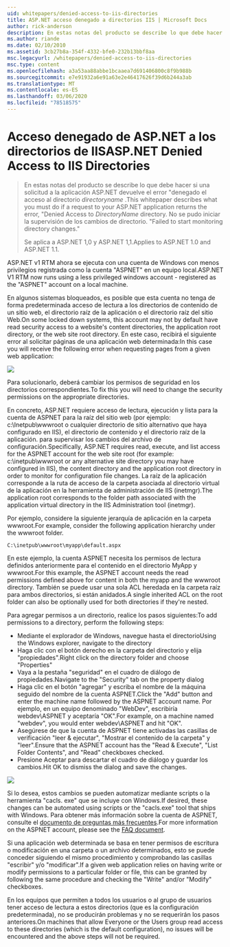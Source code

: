 ```yaml
---
uid: whitepapers/denied-access-to-iis-directories
title: ASP.NET acceso denegado a directorios IIS | Microsoft Docs
author: rick-anderson
description: En estas notas del producto se describe lo que debe hacer si una solicitud a la aplicación ASP.NET devuelve el error "denegado el acceso al directorio DirectoryName. No se pudo...
ms.author: riande
ms.date: 02/10/2010
ms.assetid: 3cb27b8a-354f-4332-bfe0-232b13bbf8aa
msc.legacyurl: /whitepapers/denied-access-to-iis-directories
msc.type: content
ms.openlocfilehash: a3a53aa88abbe1bcaaea7d691406800c8f9b988b
ms.sourcegitcommit: e7e91932a6e91a63e2e46417626f39d6b244a3ab
ms.translationtype: MT
ms.contentlocale: es-ES
ms.lasthandoff: 03/06/2020
ms.locfileid: "78518575"
---
```

# <a name="aspnet-denied-access-to-iis-directories"></a><span data-ttu-id="bde67-104">Acceso denegado de ASP.NET a los directorios de IIS</span><span class="sxs-lookup"><span data-stu-id="bde67-104">ASP.NET Denied Access to IIS Directories</span></span>

> <span data-ttu-id="bde67-105">En estas notas del producto se describe lo que debe hacer si una solicitud a la aplicación ASP.NET devuelve el error "denegado el acceso al directorio *directoryname* .</span><span class="sxs-lookup"><span data-stu-id="bde67-105">This whitepaper describes what you must do if a request to your ASP.NET application returns the error, "Denied Access to *DirectoryName* directory.</span></span> <span data-ttu-id="bde67-106">No se pudo iniciar la supervisión de los cambios de directorio. "</span><span class="sxs-lookup"><span data-stu-id="bde67-106">Failed to start monitoring directory changes."</span></span>
> 
> <span data-ttu-id="bde67-107">Se aplica a ASP.NET 1,0 y ASP.NET 1,1.</span><span class="sxs-lookup"><span data-stu-id="bde67-107">Applies to ASP.NET 1.0 and ASP.NET 1.1.</span></span>

<span data-ttu-id="bde67-108">ASP.NET v1 RTM ahora se ejecuta con una cuenta de Windows con menos privilegios registrada como la cuenta "ASPNET" en un equipo local.</span><span class="sxs-lookup"><span data-stu-id="bde67-108">ASP.NET V1 RTM now runs using a less privileged windows account - registered as the "ASPNET" account on a local machine.</span></span>

<span data-ttu-id="bde67-109">En algunos sistemas bloqueados, es posible que esta cuenta no tenga de forma predeterminada acceso de lectura a los directorios de contenido de un sitio web, el directorio raíz de la aplicación o el directorio raíz del sitio Web.</span><span class="sxs-lookup"><span data-stu-id="bde67-109">On some locked down systems, this account may not by default have read security access to a website's content directories, the application root directory, or the web site root directory.</span></span> <span data-ttu-id="bde67-110">En este caso, recibirá el siguiente error al solicitar páginas de una aplicación web determinada:</span><span class="sxs-lookup"><span data-stu-id="bde67-110">In this case you will receive the following error when requesting pages from a given web application:</span></span>

![](denied-access-to-iis-directories/_static/image1.jpg)

<span data-ttu-id="bde67-111">Para solucionarlo, deberá cambiar los permisos de seguridad en los directorios correspondientes.</span><span class="sxs-lookup"><span data-stu-id="bde67-111">To fix this you will need to change the security permissions on the appropriate directories.</span></span>

<span data-ttu-id="bde67-112">En concreto, ASP.NET requiere acceso de lectura, ejecución y lista para la cuenta de ASPNET para la raíz del sitio web (por ejemplo: c:\Inetpub\wwwroot o cualquier directorio de sitio alternativo que haya configurado en IIS), el directorio de contenido y el directorio raíz de la aplicación. para supervisar los cambios del archivo de configuración.</span><span class="sxs-lookup"><span data-stu-id="bde67-112">Specifically, ASP.NET requires read, execute, and list access for the ASPNET account for the web site root (for example: c:\inetpub\wwwroot or any alternative site directory you may have configured in IIS), the content directory and the application root directory in order to monitor for configuration file changes.</span></span> <span data-ttu-id="bde67-113">La raíz de la aplicación corresponde a la ruta de acceso de la carpeta asociada al directorio virtual de la aplicación en la herramienta de administración de IIS (inetmgr).</span><span class="sxs-lookup"><span data-stu-id="bde67-113">The application root corresponds to the folder path associated with the application virtual directory in the IIS Administration tool (inetmgr).</span></span>

<span data-ttu-id="bde67-114">Por ejemplo, considere la siguiente jerarquía de aplicación en la carpeta wwwroot.</span><span class="sxs-lookup"><span data-stu-id="bde67-114">For example, consider the following application hierarchy under the wwwroot folder.</span></span>

`C:\inetpub\wwwroot\myapp\default.aspx`

<span data-ttu-id="bde67-115">En este ejemplo, la cuenta ASPNET necesita los permisos de lectura definidos anteriormente para el contenido en el directorio MyApp y wwwroot.</span><span class="sxs-lookup"><span data-stu-id="bde67-115">For this example, the ASPNET account needs the read permissions defined above for content in both the myapp and the wwwroot directory.</span></span> <span data-ttu-id="bde67-116">También se puede usar una sola ACL heredada en la carpeta raíz para ambos directorios, si están anidados.</span><span class="sxs-lookup"><span data-stu-id="bde67-116">A single inherited ACL on the root folder can also be optionally used for both directories if they're nested.</span></span>

<span data-ttu-id="bde67-117">Para agregar permisos a un directorio, realice los pasos siguientes:</span><span class="sxs-lookup"><span data-stu-id="bde67-117">To add permissions to a directory, perform the following steps:</span></span>

- <span data-ttu-id="bde67-118">Mediante el explorador de Windows, navegue hasta el directorio</span><span class="sxs-lookup"><span data-stu-id="bde67-118">Using the Windows explorer, navigate to the directory</span></span>
- <span data-ttu-id="bde67-119">Haga clic con el botón derecho en la carpeta del directorio y elija "propiedades".</span><span class="sxs-lookup"><span data-stu-id="bde67-119">Right click on the directory folder and choose "Properties"</span></span>
- <span data-ttu-id="bde67-120">Vaya a la pestaña "seguridad" en el cuadro de diálogo de propiedades.</span><span class="sxs-lookup"><span data-stu-id="bde67-120">Navigate to the "Security" tab on the property dialog</span></span>
- <span data-ttu-id="bde67-121">Haga clic en el botón "agregar" y escriba el nombre de la máquina seguido del nombre de la cuenta ASPNET.</span><span class="sxs-lookup"><span data-stu-id="bde67-121">Click the "Add" button and enter the machine name followed by the ASPNET account name.</span></span> <span data-ttu-id="bde67-122">Por ejemplo, en un equipo denominado "WebDev", escribiría webdev\ASPNET y aceptaría "OK".</span><span class="sxs-lookup"><span data-stu-id="bde67-122">For example, on a machine named "webdev", you would enter webdev\ASPNET and hit "OK".</span></span>
- <span data-ttu-id="bde67-123">Asegúrese de que la cuenta de ASPNET tiene activadas las casillas de verificación "leer &amp; ejecutar", "Mostrar el contenido de la carpeta" y "leer".</span><span class="sxs-lookup"><span data-stu-id="bde67-123">Ensure that the ASPNET account has the "Read &amp; Execute", "List Folder Contents", and "Read" checkboxes checked.</span></span>
- <span data-ttu-id="bde67-124">Presione Aceptar para descartar el cuadro de diálogo y guardar los cambios.</span><span class="sxs-lookup"><span data-stu-id="bde67-124">Hit OK to dismiss the dialog and save the changes.</span></span>

![](denied-access-to-iis-directories/_static/image2.jpg)

<span data-ttu-id="bde67-125">Si lo desea, estos cambios se pueden automatizar mediante scripts o la herramienta "cacls. exe" que se incluye con Windows.</span><span class="sxs-lookup"><span data-stu-id="bde67-125">If desired, these changes can be automated using scripts or the "cacls.exe" tool that ships with Windows.</span></span> <span data-ttu-id="bde67-126">Para obtener más información sobre la cuenta de ASPNET, consulte el [documento de preguntas más frecuentes](https://go.microsoft.com/fwlink/?LinkId=5828).</span><span class="sxs-lookup"><span data-stu-id="bde67-126">For more information on the ASPNET account, please see the [FAQ document](https://go.microsoft.com/fwlink/?LinkId=5828).</span></span>

<span data-ttu-id="bde67-127">Si una aplicación web determinada se basa en tener permisos de escritura o modificación en una carpeta o un archivo determinados, esto se puede conceder siguiendo el mismo procedimiento y comprobando las casillas "escribir" y/o "modificar".</span><span class="sxs-lookup"><span data-stu-id="bde67-127">If a given web application relies on having write or modify permissions to a particular folder or file, this can be granted by following the same procedure and checking the "Write" and/or "Modify" checkboxes.</span></span>

<span data-ttu-id="bde67-128">En los equipos que permiten a todos los usuarios o al grupo de usuarios tener acceso de lectura a estos directorios (que es la configuración predeterminada), no se producirán problemas y no se requerirán los pasos anteriores.</span><span class="sxs-lookup"><span data-stu-id="bde67-128">On machines that allow Everyone or the Users group read access to these directories (which is the default configuration), no issues will be encountered and the above steps will not be required.</span></span>
